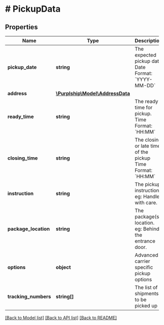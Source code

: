 # # PickupData

## Properties

Name | Type | Description | Notes
------------ | ------------- | ------------- | -------------
**pickup_date** | **string** | The expected pickup date  Date Format: &#x60;YYYY-MM-DD&#x60; |
**address** | [**\Purplship\Model\AddressData**](AddressData.md) |  | [optional]
**ready_time** | **string** | The ready time for pickup.  Time Format: &#x60;HH:MM&#x60; |
**closing_time** | **string** | The closing or late time of the pickup  Time Format: &#x60;HH:MM&#x60; |
**instruction** | **string** | The pickup instruction.  eg: Handle with care. | [optional]
**package_location** | **string** | The package(s) location.  eg: Behind the entrance door. | [optional]
**options** | **object** | Advanced carrier specific pickup options | [optional]
**tracking_numbers** | **string[]** | The list of shipments to be picked up |

[[Back to Model list]](../../README.md#models) [[Back to API list]](../../README.md#endpoints) [[Back to README]](../../README.md)
